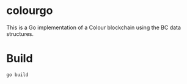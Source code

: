 colourgo
========

This is a Go implementation of a Colour blockchain using the BC data structures.

Build
=====

    go build
